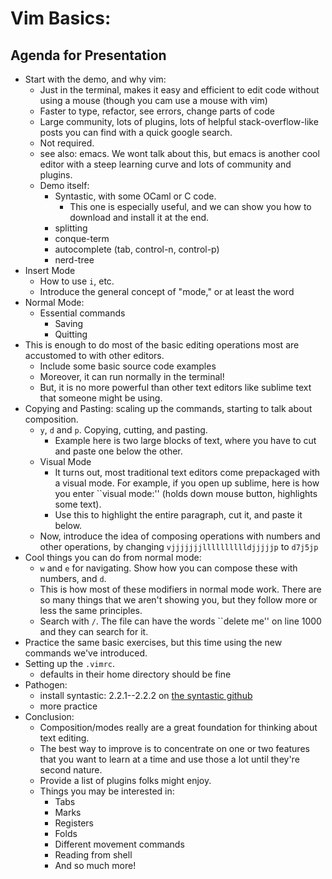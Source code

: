 Vim Basics:
=======
Agenda for Presentation
--------------------
- Start with the demo, and why vim:
    - Just in the terminal, makes it easy and efficient to edit code without
    using a mouse (though you cam use a mouse with vim)
    - Faster to type, refactor, see errors, change parts of code
    - Large community, lots of plugins, lots of helpful stack-overflow-like posts
    you can find with a quick google search.
    - Not required.
    - see also: emacs. We wont talk about this, but emacs is another cool editor
    with a steep learning curve and lots of community and plugins.
    - Demo itself:
        - Syntastic, with some OCaml or C code.
            - This one is especially useful, and we can show you how to download and
            install it at the end.
        - splitting
        - conque-term
        - autocomplete (tab, control-n, control-p)
        - nerd-tree
- Insert Mode
    - How to use `i`, etc.
    - Introduce the general concept of "mode," or at least the word
- Normal Mode:
    - Essential commands
        - Saving
        - Quitting
- This is enough to do most of the basic editing operations most are accustomed
to with other editors.
    - Include some basic source code examples
    - Moreover, it can run normally in the terminal!
    - But, it is no more powerful than other text editors like sublime text that
    someone might be using.
- Copying and Pasting: scaling up the commands, starting to talk about
composition.
    - `y`, `d` and `p`. Copying, cutting, and pasting.
        - Example here is two large blocks of text, where you have to cut and paste
        one below the other.
    - Visual Mode
        - It turns out, most traditional text editors come prepackaged with a
        visual mode. For example, if you open up sublime, here is how you enter
        ``visual mode:'' (holds down mouse button, highlights some text).
        - Use this to highlight the entire paragraph, cut it, and paste it below.
    - Now, introduce the idea of composing operations with numbers and other
    operations, by changing `vjjjjjjjlllllllllldjjjjjp` to `d7j5jp`
- Cool things you can do from normal mode:
    - `w` and `e` for navigating. Show how you can compose these with
    numbers, and `d`.
    - This is how most of these modifiers in normal mode work. There are so many
    things that we aren't showing you, but they follow more or less the same
    principles.
    - Search with `/`. The file can have the words ``delete me'' on line
    1000 and they can search for it.
- Practice the same basic exercises, but this time using the new commands we've
introduced.
- Setting up the `.vimrc`.
    - defaults in their home directory should be fine
- Pathogen:
    - install syntastic: 2.2.1--2.2.2 on [the syntastic github](https://github.com/scrooloose/syntastic)
    - more practice
- Conclusion:
    - Composition/modes really are a great foundation for thinking about text
    editing.
    - The best way to improve is to concentrate on one or two features that you
    want to learn at a time and use those a lot until they're second nature.
    - Provide a list of plugins folks might enjoy.
    - Things you may be interested in:
        - Tabs
        - Marks
        - Registers
        - Folds
        - Different movement commands
        - Reading from shell
        - And so much more!

